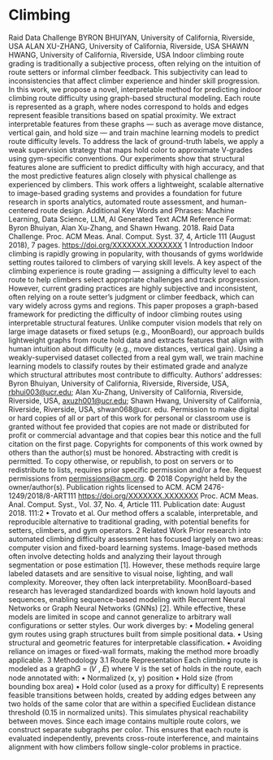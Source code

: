 # Climbing
Raid Data Challenge
BYRON BHUIYAN, University of California, Riverside, USA
ALAN XU-ZHANG, University of California, Riverside, USA
SHAWN HWANG, University of California, Riverside, USA
Indoor climbing route grading is traditionally a subjective process, often relying on the intuition of route setters or informal
climber feedback. This subjectivity can lead to inconsistencies that affect climber experience and hinder skill progression.
In this work, we propose a novel, interpretable method for predicting indoor climbing route difficulty using graph-based
structural modeling. Each route is represented as a graph, where nodes correspond to holds and edges represent feasible
transitions based on spatial proximity. We extract interpretable features from these graphs — such as average move distance,
vertical gain, and hold size — and train machine learning models to predict route difficulty levels.
To address the lack of ground-truth labels, we apply a weak supervision strategy that maps hold color to approximate
V-grades using gym-specific conventions. Our experiments show that structural features alone are sufficient to predict
difficulty with high accuracy, and that the most predictive features align closely with physical challenge as experienced by
climbers. This work offers a lightweight, scalable alternative to image-based grading systems and provides a foundation for
future research in sports analytics, automated route assessment, and human-centered route design.
Additional Key Words and Phrases: Machine Learning, Data Science, LLM, AI Generated Text
ACM Reference Format:
Byron Bhuiyan, Alan Xu-Zhang, and Shawn Hwang. 2018. Raid Data Challenge. Proc. ACM Meas. Anal. Comput. Syst. 37, 4,
Article 111 (August 2018), 7 pages. https://doi.org/XXXXXXX.XXXXXXX
1 Introduction
Indoor climbing is rapidly growing in popularity, with thousands of gyms worldwide setting routes tailored to
climbers of varying skill levels. A key aspect of the climbing experience is route grading — assigning a difficulty
level to each route to help climbers select appropriate challenges and track progression. However, current grading
practices are highly subjective and inconsistent, often relying on a route setter’s judgment or climber feedback,
which can vary widely across gyms and regions.
This paper proposes a graph-based framework for predicting the difficulty of indoor climbing routes using
interpretable structural features. Unlike computer vision models that rely on large image datasets or fixed setups
(e.g., MoonBoard), our approach builds lightweight graphs from route hold data and extracts features that align
with human intuition about difficulty (e.g., move distances, vertical gain). Using a weakly-supervised dataset
collected from a real gym wall, we train machine learning models to classify routes by their estimated grade and
analyze which structural attributes most contribute to difficulty.
Authors’ addresses: Byron Bhuiyan, University of California, Riverside, Riverside, USA, rbhui003@ucr.edu; Alan Xu-Zhang, University of
California, Riverside, Riverside, USA, axuzh001@ucr.edu; Shawn Hwang, University of California, Riverside, Riverside, USA, shwan068@ucr.
edu.
Permission to make digital or hard copies of all or part of this work for personal or classroom use is granted without fee provided that
copies are not made or distributed for profit or commercial advantage and that copies bear this notice and the full citation on the first page.
Copyrights for components of this work owned by others than the author(s) must be honored. Abstracting with credit is permitted. To copy
otherwise, or republish, to post on servers or to redistribute to lists, requires prior specific permission and/or a fee. Request permissions from
permissions@acm.org.
© 2018 Copyright held by the owner/author(s). Publication rights licensed to ACM.
ACM 2476-1249/2018/8-ART111
https://doi.org/XXXXXXX.XXXXXXX
Proc. ACM Meas. Anal. Comput. Syst., Vol. 37, No. 4, Article 111. Publication date: August 2018.
111:2 • Trovato et al.
Our method offers a scalable, interpretable, and reproducible alternative to traditional grading, with potential
benefits for setters, climbers, and gym operators.
2 Related Work
Prior research into automated climbing difficulty assessment has focused largely on two areas: computer vision
and fixed-board learning systems. Image-based methods often involve detecting holds and analyzing their layout
through segmentation or pose estimation [1]. However, these methods require large labeled datasets and are
sensitive to visual noise, lighting, and wall complexity. Moreover, they often lack interpretability.
MoonBoard-based research has leveraged standardized boards with known hold layouts and sequences, enabling
sequence-based modeling with Recurrent Neural Networks or Graph Neural Networks (GNNs) [2]. While effective,
these models are limited in scope and cannot generalize to arbitrary wall configurations or setter styles.
Our work diverges by:
• Modeling general gym routes using graph structures built from simple positional data.
• Using structural and geometric features for interpretable classification.
• Avoiding reliance on images or fixed-wall formats, making the method more broadly applicable.
3 Methodology
3.1 Route Representation
Each climbing route is modeled as a graph𝐺 = (𝑉 , 𝐸) where V is the set of holds in the route, each node annotated
with:
• Normalized (x, y) position
• Hold size (from bounding box area)
• Hold color (used as a proxy for difficulty)
E represents feasible transitions between holds, created by adding edges between any two holds of the same
color that are within a specified Euclidean distance threshold (0.15 in normalized units). This simulates physical
reachability between moves. Since each image contains multiple route colors, we construct separate subgraphs per
color. This ensures that each route is evaluated independently, prevents cross-route interference, and maintains
alignment with how climbers follow single-color problems in practice.
